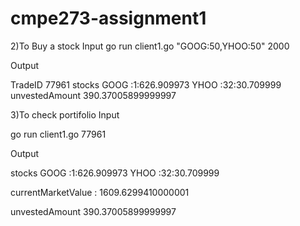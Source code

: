 # cmpe273-assignment1

2)To Buy a stock
Input
go run client1.go "GOOG:50,YHOO:50" 2000

Output

TradeID 77961
stocks GOOG :1:626.909973 YHOO :32:30.709999
unvestedAmount 390.37005899999997

3)To check portifolio
Input

go run client1.go 77961

Output

stocks GOOG :1:626.909973 YHOO :32:30.709999

currentMarketValue : 1609.6299410000001

unvestedAmount 390.37005899999997
